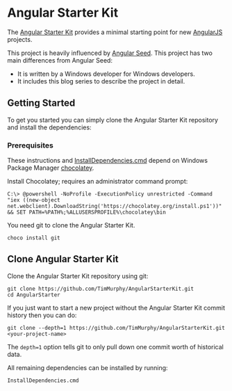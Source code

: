 # Angular Starter Kit

The [Angular Starter Kit](https://github.com/TimMurphy/AngularStarterKit "Angular Starter Kit") provides a minimal starting point for new [AngularJS](https://angularjs.org/ "AngularJS") projects.

This project is heavily influenced by [Angular Seed](https://github.com/angular/angular-seed "Angular Seed"). This project has two main differences from Angular Seed:

- It is written by a Windows developer for Windows developers.
- It includes this blog series to describe the project in detail.

## Getting Started

To get you started you can simply clone the Angular Starter Kit repository and install the dependencies:

### Prerequisites

These instructions and [InstallDependencies.cmd](https://github.com/TimMurphy/AngularStarterKit/blob/master/InstallDependencies.cmd "InstallDependencies.cmd") depend on Windows Package Manager [chocolatey](https://chocolatey.org/).

Install Chocolatey; requires an administrator command prompt:

	C:\> @powershell -NoProfile -ExecutionPolicy unrestricted -Command "iex ((new-object net.webclient).DownloadString('https://chocolatey.org/install.ps1'))" && SET PATH=%PATH%;%ALLUSERSPROFILE%\chocolatey\bin

You need git to clone the Angular Starter Kit.

	choco install git

## Clone Angular Starter Kit

Clone the Angular Starter Kit repository using git:

	git clone https://github.com/TimMurphy/AngularStarterKit.git
	cd AngularStarter

If you just want to start a new project without the Angular Starter Kit commit history then you can do:

	git clone --depth=1 https://github.com/TimMurphy/AngularStarterKit.git <your-project-name>

The ``depth=1`` option tells git to only pull down one commit worth of historical data.

All remaining dependencies can be installed by running:

	InstallDependencies.cmd
